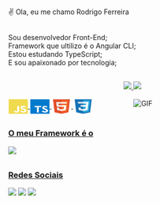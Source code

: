 ✌ Ola, eu me chamo Rodrigo Ferreira
##
Sou desenvolvedor Front-End;<br>
Framework que ultilizo é o Angular CLI;<br>
Estou estudando TypeScript;<br>
E sou apaixonado por tecnologia; 

##

<div align="center">
  <a href="https://github.com/Rodrigodev1998">
  <img height="180em" src="https://github-readme-stats.vercel.app/api?username=Rodrigodev1998&show_icons=true&theme=dark&include_all_commits=true&count_private=true"/>
  <img height="180em" src="https://github-readme-stats.vercel.app/api/top-langs/?username=Rodrigodev1998&layout=compact&langs_count=7&theme=dark"/>
</div>
  
  <div style="display: inline_block"><br>
  <img align="center" alt="Rodrigo-Js" height="30" width="40" src="https://raw.githubusercontent.com/devicons/devicon/master/icons/javascript/javascript-plain.svg">
  <img align="center" alt="Rodrigo-Ts" height="30" width="40" src="https://raw.githubusercontent.com/devicons/devicon/master/icons/typescript/typescript-plain.svg">
  <img align="center" alt="Rodrigo-HTML" height="30" width="40" src="https://raw.githubusercontent.com/devicons/devicon/master/icons/html5/html5-original.svg">
  <img align="center" alt="Rodrigo-CSS" height="30" width="40" src="https://raw.githubusercontent.com/devicons/devicon/master/icons/css3/css3-original.svg">
  <img align="right" alt="GIF" src="https://i.pinimg.com/originals/21/11/61/21116158daaeb1459b4ec0758505e1ad.gif" width="250" height="160"/>
    
</div>
  
  ##
  <h3>O meu Framework é o</h3><img src="https://img.shields.io/badge/angular%20-%23DD0031.svg?&style=for-the-badge&logo=angular&logoColor=white" padding = "10" height="25"/>
  
 ##
  
  <div>
    <h3>Redes Sociais</h3>  
  <a href="#" target="_blank"><img src="https://img.shields.io/badge/-Instagram-%23E4405F?style=for-the-badge&logo=instagram&logoColor=white" target="_blank"></a>	
 <a href="#" target="_blank"><img src="https://img.shields.io/badge/Discord-7289DA?style=for-the-badge&logo=discord&logoColor=white" target="_blank"></a> 
  <a href="#" target="_blank"><img src="https://img.shields.io/badge/-LinkedIn-%230077B5?style=for-the-badge&logo=linkedin&logoColor=white" target="_blank"></a>
    
  </div>
